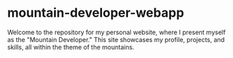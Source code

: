 # mountain-developer-webapp
Welcome to the repository for my personal website, where I present myself as the "Mountain Developer." This site showcases my profile, projects, and skills, all within the theme of the mountains.
